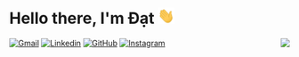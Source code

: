 <h1> Hello there, I'm Đạt <img src="https://raw.githubusercontent.com/ABSphreak/ABSphreak/master/gifs/Hi.gif" width="30px"></h2>

[![Gmail](https://img.shields.io/twitter/url?label=Gmail&logo=gmail&url=https://gmail.com)](mailto:thanhledatomon@gmail.com)
[![Linkedin](https://img.shields.io/twitter/url?label=Linkedin&logo=linkedin&url=https://linkedin.com/in/quankun)](https://www.linkedin.com/in/thanhdat24)
[![GitHub](https://img.shields.io/twitter/url?label=Visualize&logo=github&url=https://github.com/thanhdat24)](https://github.com/thanhdat24)
[![Instagram](https://img.shields.io/instagram/url?label=Instagram&logo=instagram&url=https://www.instagram.com/__thanh.dat__/)](https://www.instagram.com/__thanh.dat__/)
<img align='right' src="https://github-readme-stats.vercel.app/api?username=thanhdat24&show_icons=true">
<!--
**thanhdat24/thanhdat24** is a ✨ _special_ ✨ repository because its `README.md` (this file) appears on your GitHub profile.

Here are some ideas to get you started:

- 🔭 I’m currently working on ...
- 🌱 I’m currently learning ...
- 👯 I’m looking to collaborate on ...
- 🤔 I’m looking for help with ...
- 💬 Ask me about ...
- 📫 How to reach me: ...
- 😄 Pronouns: ...
- ⚡ Fun fact: ...
-->
